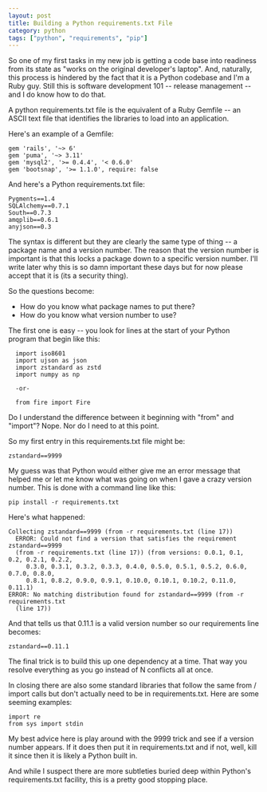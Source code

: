 ```yaml
---
layout: post
title: Building a Python requirements.txt File
category: python
tags: ["python", "requirements", "pip"]
---
```

So one of my first tasks in my new job is getting a code base into readiness from its state as "works on the original developer's laptop".  And, naturally, this process is hindered by the fact that it is a Python codebase and I'm a Ruby guy.  Still this is software development 101 -- release management -- and I do know how to do that.  

A python requirements.txt file is the equivalent of a Ruby Gemfile -- an ASCII text file that identifies the libraries to load into an application.  

Here's an example of a Gemfile:

    gem 'rails', '~> 6'
    gem 'puma', '~> 3.11'
    gem 'mysql2', '>= 0.4.4', '< 0.6.0'
    gem 'bootsnap', '>= 1.1.0', require: false    
    
And here's a Python requirements.txt file:

    Pygments==1.4
    SQLAlchemy==0.7.1
    South==0.7.3
    amqplib==0.6.1
    anyjson==0.3
    
  The syntax is different but they are clearly the same type of thing -- a package name and a version number.  The reason that the version number is important is that this locks a package down to a specific version number.  I'll write later why this is so damn important these days but for now please accept that it is (its a security thing).
  
  So the questions become:
  
  * How do you know what package names to put there?
  * How do you know what version number to use?
  
  The first one is easy -- you look for lines at the start of your Python program that begin like this:
  
      import iso8601
      import ujson as json
      import zstandard as zstd
      import numpy as np
      
      -or-
      
      from fire import Fire
      
  Do I understand the difference between it beginning with "from" and "import"?  Nope.  Nor do I need to at this point.
  
  So my first entry in this requirements.txt file might be:
  
    zstandard==9999
    
  My guess was that Python would either give me an error message that helped me or let me know what was going on when I gave a crazy version number.  This is done with a command line like this:
  
    pip install -r requirements.txt
  
  Here's what happened:
  
    Collecting zstandard==9999 (from -r requirements.txt (line 17))
      ERROR: Could not find a version that satisfies the requirement zstandard==9999 
      (from -r requirements.txt (line 17)) (from versions: 0.0.1, 0.1, 0.2, 0.2.1, 0.2.2,
         0.3.0, 0.3.1, 0.3.2, 0.3.3, 0.4.0, 0.5.0, 0.5.1, 0.5.2, 0.6.0, 0.7.0, 0.8.0, 
         0.8.1, 0.8.2, 0.9.0, 0.9.1, 0.10.0, 0.10.1, 0.10.2, 0.11.0, 0.11.1)
    ERROR: No matching distribution found for zstandard==9999 (from -r requirements.txt 
      (line 17))
      
  And that tells us that 0.11.1 is a valid version number so our requirements line becomes:
  
    zstandard==0.11.1
    
The final trick is to build this up one dependency at a time.  That way you resolve everything as you go instead of N conflicts all at once.

In closing there are also some standard libraries that follow the same from / import calls but don't actually need to be in requirements.txt.  Here are some seeming examples:

    import re 
    from sys import stdin
    
My best advice here is play around with the 9999 trick and see if a version number appears.  If it does then put it in requirements.txt and if not, well, kill it since then it is likely a Python built in.

And while I suspect there are more subtleties buried deep within Python's requirements.txt facility, this is a pretty good stopping place.